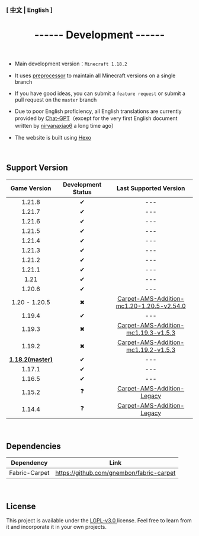### [ [中文](/Development) | English ]

# <center>------ Development ------</center>

&emsp;

- Main development version：`Minecraft 1.18.2`

  

- It uses [preprocessor](https://github.com/ReplayMod/preprocessor) to maintain all Minecraft versions on a single branch

  

- If you have good ideas, you can submit a `feature request` or submit a pull request on the `master` branch

  

- Due to poor English proficiency, all English translations are currently provided by [Chat-GPT](https://openai.com/blog/chatgpt)（except for the very first English document written by [nirvanaxiao6](https://github.com/nirvanaxiao6) a long time ago）



- The website is built using [Hexo]([Hexo](https://hexo.io/zh-cn/index.html))

&emsp;

## Support Version

|       Game Version        | Development Status |                    Last Supported Version                    |
|:-------------------------:| :----------------: | :----------------------------------------------------------: |
|          1.21.8           |         ✔          |                             ---             
|          1.21.7           |         ✔          |                             ---             
|          1.21.6           |         ✔          |                             ---                     
|          1.21.5           |         ✔          |                             ---                     
|          1.21.4           |         ✔          |                             ---                              |
|          1.21.3           |         ✔          |                             ---                              |
|          1.21.2           |         ✔          |                             ---                              |
|          1.21.1           |         ✔          |                             ---                              |
|           1.21            |         ✔          |                             ---                              |
|          1.20.6           |         ✔          |                             ---                              |
|       1.20 - 1.20.5       |         ✖          | [Carpet-AMS-Addition-mc1.20-1.20.5-v2.54.0](https://github.com/Minecraft-AMS/Carpet-AMS-Addition/releases/tag/v2.54.0) |
|          1.19.4           |         ✔          |                             ---                              |
|          1.19.3           |         ✖          | [Carpet-AMS-Addition-mc1.19.3-v1.5.3](https://github.com/Minecraft-AMS/Carpet-AMS-Addition/releases/tag/v1.11.2%26v1.5.3) |
|          1.19.2           |         ✖          | [Carpet-AMS-Addition-mc1.19.2-v1.5.3](https://github.com/Minecraft-AMS/Carpet-AMS-Addition/releases/tag/v1.11.2%26v1.5.3) |
| **<u>1.18.2(master)</u>** |         ✔          |                             ---                              |
|          1.17.1           |         ✔          |                             ---                              |
|          1.16.5           |         ✔          |                             ---                              |
|          1.15.2           |         ❓          | [ Carpet-AMS-Addition-Legacy](https://github.com/1024-byteeeee/Carpet-AMS-Addition-Legacy) |
|          1.14.4           |         ❓          | [ Carpet-AMS-Addition-Legacy](https://github.com/1024-byteeeee/Carpet-AMS-Addition-Legacy) |

&emsp;

## Dependencies
|  Dependency   |                   Link                   |
| :-----------: | :--------------------------------------: |
| Fabric-Carpet | https://github.com/gnembon/fabric-carpet |

&emsp;

## License
This project is available under the [ LGPL-v3.0 ](https://choosealicense.com/licenses/lgpl-3.0/) license. Feel free to learn from it and incorporate it in your own projects.